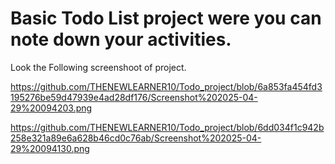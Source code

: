 # Basic  Todo List project were you can note down your activities.
Look the Following screenshoot of project.

https://github.com/THENEWLEARNER10/Todo_project/blob/6a853fa454fd3195276be59d47939e4ad28df176/Screenshot%202025-04-29%20094203.png

https://github.com/THENEWLEARNER10/Todo_project/blob/6dd034f1c942b258e321a89e6a628b46cd0c76ab/Screenshot%202025-04-29%20094130.png
